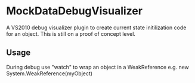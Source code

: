# MockDataDebugVisualizer #

A VS2010 debug visualizer plugin to create current state initilization code for an object.
This is still on a proof of concept level.

## Usage ##

During debug use "watch" to wrap an object in a WeakReference e.g. new System.WeakReference(myObject)